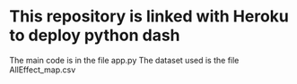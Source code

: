 # This repository is linked with Heroku to deploy python dash

The main code is in the file app.py
The dataset used is the file AllEffect_map.csv
